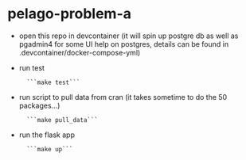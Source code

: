 # pelago-problem-a



- open this repo in devcontainer (it will spin up postgre db as well as pgadmin4 for some UI help on postgres, details can be found in .devcontainer/docker-compose-yml)
- run test 

        ```make test```
- run script to pull data from cran (it takes sometime to do the 50 packages...)

        ```make pull_data```
- run the flask app

        ```make up```
